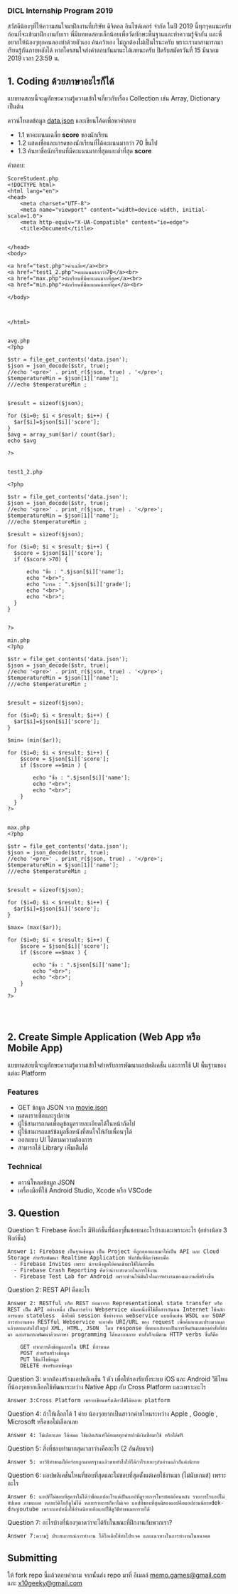 ### DICL Internship Program 2019

สวัสดีน้องๆที่ให้ความสนใจมาฝึกงานที่บริษัท ดิจิตอล อินไซด์เดอร์ จำกัด ในปี 2019 นี้ทุกๆคนนะครับ ก่อนที่จะเข้ามาฝึกงานกับเรา พี่มีบททดสอบเล็กน้อยเพื่อวัดทักษะพื้นฐานและทำความรู้จักกัน และพี่อยากให้น้องๆทุกคนลองทำด้วยตัวเอง ค้นคว้าเอง ไม่ถูกต้องไม่เป็นไรนะครับ พราะเรามาสามารถมาเรียนรู้กันภายหลังได้ หากใครสนใจส่งคำตอบกันมานะได้เลยนะครับ ปิดรับสมัครวันที่ 15 มีนาคม 2019 เวลา 23:59 น.

## 1. Coding ด้วยภาษาอะไรก็ได้
แบบทดสอบนี้จะดูทักษะความรู้ความเข้าใจเกี่ยวกับเรื่อง Collection เช่น Array, Dictionary เป็นต้น

ดาวน์โหลดข้อมูล [data.json](https://github.com/memogames/dicl-intern-18/blob/master/data.json) และเขียนโค้ดเพื่อหาคำตอบ
- 1.1 หาคะแนนเฉลี่ย **score** ของนักเรียน
- 1.2 แสดงชื่อและเกรดของนักเรียนที่ได้คะแนนมากว่า 70 ขึ้นไป
- 1.3 ค้นหาชื่อนักเรียนที่มีคะแนนมากที่สุดและต่ำที่สุด **score**

คำตอบ:
```
ScoreStudent.php
<!DOCTYPE html>
<html lang="en">
<head>
    <meta charset="UTF-8">
    <meta name="viewport" content="width=device-width, initial-scale=1.0">
    <meta http-equiv="X-UA-Compatible" content="ie=edge">
    <title>Document</title>

   
</head>
<body>
    
<a href="test.php">ค่าเฉลี่ย</a><br>
<a href="test1_2.php">คะแนนมากกว่า70</a><br>
<a href="max.php">นักเรียนที่มีคะแนนมากที่สุด</a><br>
<a href="min.php">นักเรียนที่มีคะแนนน้อยที่สุด</a><br>
    
</body>



</html>


avg.php
<?php

$str = file_get_contents('data.json');
$json = json_decode($str, true); 
//echo '<pre>' . print_r($json, true) . '</pre>';
$temperatureMin = $json[1]['name'];
///echo $temperatureMin ;


$result = sizeof($json); 
  
for ($i=0; $i < $result; $i++) { 
  $ar[$i]=$json[$i]['score'];
}
$avg = array_sum($ar)/ count($ar);
echo $avg
  
?>


test1_2.php

<?php

$str = file_get_contents('data.json');
$json = json_decode($str, true); 
//echo '<pre>' . print_r($json, true) . '</pre>';
$temperatureMin = $json[1]['name'];
///echo $temperatureMin ;

$result = sizeof($json); 
  
for ($i=0; $i < $result; $i++) { 
  $score = $json[$i]['score'];
  if ($score >70) {
      
      echo "ชื่อ : ".$json[$i]['name'];
      echo "<br>";
      echo "เกรด : ".$json[$i]['grade'];
      echo "<br>";
      echo "<br>";
  }
}

  
?>

min.php
<?php

$str = file_get_contents('data.json');
$json = json_decode($str, true); 
//echo '<pre>' . print_r($json, true) . '</pre>';
$temperatureMin = $json[1]['name'];
///echo $temperatureMin ;


$result = sizeof($json); 
  
for ($i=0; $i < $result; $i++) { 
  $ar[$i]=$json[$i]['score'];
}

$min= (min($ar));

for ($i=0; $i < $result; $i++) { 
    $score = $json[$i]['score'];
    if ($score ==$min ) {
        
        echo "ชื่อ : ".$json[$i]['name'];
        echo "<br>";
        echo "<br>";
    }
  }
?>


max.php
<?php

$str = file_get_contents('data.json');
$json = json_decode($str, true); 
//echo '<pre>' . print_r($json, true) . '</pre>';
$temperatureMin = $json[1]['name'];
///echo $temperatureMin ;


$result = sizeof($json); 
  
for ($i=0; $i < $result; $i++) { 
  $ar[$i]=$json[$i]['score'];
}

$max= (max($ar));

for ($i=0; $i < $result; $i++) { 
    $score = $json[$i]['score'];
    if ($score ==$max ) {
        
        echo "ชื่อ : ".$json[$i]['name'];
        echo "<br>";
        echo "<br>";
    }
  }
?>




```

## 2. Create Simple Application (Web App หรือ Mobile App)

แบบทดสอบนี้จะดูทักษะความรู้ความเข้าใจสำหรับการพัฒนาแอปพลิเคชั่น และการใช้ UI พื้นฐานของแต่ละ Platform

### Features
- GET ข้อมูล JSON จาก [movie.json](https://github.com/memogames/dicl-intern-18/blob/master/movie.json)
- แสดงรายชื่อและรูปภาพ
- ผู้ใช้สามารถกดเพื่อดูข้อมูลรายละเอียดได้ในหน้าถัดไป
- ผู้ใช้สามารถแชร์ข้อมูลชื่อหนังที่สนใจให้กับเพื่อนๆได้
- ออกแบบ UI ได้ตามความต้องการ
- สามารถใช้ Library เพิิ่มเติิมได้

### Technical
- ดาวน์โหลดข้อมูล JSON
- เครื่องมือที่ใช้ Android Studio, Xcode หรือ VSCode

## 3. Question

Question 1: Firebase คืออะไร มีฟังก์ชั่นที่น้องๆชื่นชอบนอะไรบ้างและเพราะอะไร (อย่างน้อย 3 ฟังก์ชั่น)

```
Answer 1: Firebase เป็นฐานข้อมูล เป็น Project ที่ถูกออกแบบมาให้เป็น API และ Cloud Storage สำหรับพัฒนา Realtime Application ฟังก์ชั่นที่คิดว่าชอบคือ 
  - Firebase Invites เพราะ น่าจะดึงดูดให้คนเข้ามาใช้ได้มากขึ้น
  - Firebase Crash Reporting คิดว่าน่าจะสะดวกในการใช้งาน
  - Firebase Test Lab for Android เพราะช่วนให้มั่นใจในการทำงานของผลงานที่สร้างขึ้น
```

Question 2: REST API คืออะไร

```
Answer 2: RESTful หรือ REST ย่อมาจาก Representational state transfer หรือ REST เป็น API อย่างหนึ่ง เป็นการสร้าง Webservice ชนิดหนึ่งที่ใช้สื่อสารกันบน Internet ใช้หลักการแบบ stateless  คือไม่มี session ซึ่งต่างจาก webservice แบบอื่นเช่น WSDL และ SOAP การทำงานของ RESTful Webservice จะอาศัย URI/URL ของ request เพื่อค้นหาและประมวลผลแล้วตอบกลับไปในรูป XML, HTML, JSON  โดย response ที่ตอบกลับจะเป็นการยืนยันผลของคำสั่งที่ส่งมา และสามารถพัฒนาด้วยภาษา programming ได้หลากหลาย คำสั่งก็จะมีตาม HTTP verbs ซึ่งก็คือ

    GET ทำกการดึงข้อมูลภายใน URI ที่กำหนด
    POST สำหรับสร้างข้อมูล
    PUT ใช้แก้ไขข้อมูล
    DELETE สำหรับลบข้อมูล
```

Question 3: หากต้องสร้างแอปพลิเคชั่น 1 ตัว เพื่อให้รองรับทั้งระบบ iOS และ Android วิิธีไหนที่น้องๆอยากเลือกใช้พัฒนาระหว่าง Native App กับ Cross Platform และเพราะอะไร 

```
Answer 3:Cross Platform เพราะเขียนครั้งเดียวใช้ได้หลาย platform
```

Question 4: ถ้าให้เลือกได้ 1 ค่าย น้องๆอยากเป็นสาวกค่ายไหนระหว่าง Apple , Google , Microsoft หรือขอไม่เลือกเลย

```
Answer 4: ไม่เลือกเลย ได้หมด ใช้ผลิตภัณฑ์ได้หมดทุกค่ายถ้ามีเงินซื้อมาใช้ หรือได้ฟรี
```

Question 5: สิ่งที่ชอบทำมากสุดเวลาว่างคืออะไร (2 อันดับแรก)

```
Answer 5: หาวิธีทำขนมให้อร่อยถูกมาตรฐานแล้วขายยังไงให้ได้กำไรเยอะๆกับอ่านแล้วก็แต่งนิยาย
```

Question 6: แอปพลิเคชั่นไหนที่ชอบที่สุดและไม่ชอบที่สุดตั้งแต่เคยใช้งานมา (ไม่นับเกมส์) เพราะอะไร

```
Answer 6: แอปที่ไม่ชอบที่สุดจำไม่ได้ว่าชื่อแอปอะไรแต่เป็นแอปที่ดูรายการโทรทัศน์ย้อนหลัง รายการใรแอปไม่อัปเดต ภาพเบลอ หลายวิดิโอก็ดูไม่ได้ หลายรายการก็หาไม่เจอ แอปที่ชอบที่สุดมีสองแอปคือแอปอ่านนิยายdek-dกับyoutube เพราะแอปหนึ่งใช้อ่านนิยายอีกแอปใช้ดูวิธีทำขนมหารายได้
```

Question 7: อะไรบ้างที่น้องๆคาดว่าจะได้รับในขณะที่ฝึกงานกับพวกเรา?

```
Answer 7:ความรู้ ประสบการณ์การทำงาน ได้ไอเดียใช้ทำโปรเจค และแนวทางในการทำงานในอนาคต
```

## Submitting

ให้ fork repo นี้แล้วตอบคำถาม จากนั้นส่ง repo มาที่ อีเมลล์ memo.games@gmail.com และ x10geeky@gmail.com
